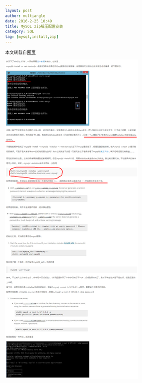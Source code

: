 ```yaml
---
layout: post
author: multiangle
date: 2016-2-25 10:49
title: MySQL zip解压配置安装
category: SQL
tag: [mysql,install,zip]
---
```


本文转载自[网页](http://blog.csdn.net/u014595019/article/details/49786711)

![mysql zip install](/public/img/sql/mysql_zip_install.png)
